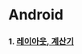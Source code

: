 # Android

### 1. [레이아웃, 계산기](https://github.com/kps990515/ProgrammingStudy/tree/master/Android/BasicLayout)
